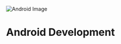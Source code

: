 ![Android Image](https://github.com/priyanshuuranjan/Android-_Development/assets/117588084/e5345ac5-a229-472d-b0ac-7eb319601559)
# Android Development
